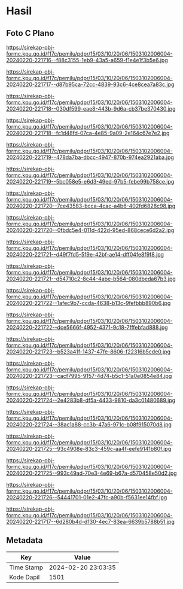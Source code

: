 # Hasil

## Foto C Plano

https://sirekap-obj-formc.kpu.go.id/f17c/pemilu/pdpr/15/03/10/20/06/1503102006004-20240220-221716--f88c3155-1eb9-43a5-a659-f1e4e1f3b5e6.jpg

https://sirekap-obj-formc.kpu.go.id/f17c/pemilu/pdpr/15/03/10/20/06/1503102006004-20240220-221717--d87b95ca-72cc-4839-93c6-4ce8cea7a83c.jpg

https://sirekap-obj-formc.kpu.go.id/f17c/pemilu/pdpr/15/03/10/20/06/1503102006004-20240220-221718--030df599-eae8-443b-9d6a-cb37be370430.jpg

https://sirekap-obj-formc.kpu.go.id/f17c/pemilu/pdpr/15/03/10/20/06/1503102006004-20240220-221718--fc1d48fd-07ca-4e85-9a09-2e164c67e7e2.jpg

https://sirekap-obj-formc.kpu.go.id/f17c/pemilu/pdpr/15/03/10/20/06/1503102006004-20240220-221719--478da7ba-dbcc-4947-870b-974ea2921aba.jpg

https://sirekap-obj-formc.kpu.go.id/f17c/pemilu/pdpr/15/03/10/20/06/1503102006004-20240220-221719--5bc058e5-e6d3-49ed-97b5-febe99b758ce.jpg

https://sirekap-obj-formc.kpu.go.id/f17c/pemilu/pdpr/15/03/10/20/06/1503102006004-20240220-221720--7ce43583-bcca-4cac-a4b6-402fd6828c98.jpg

https://sirekap-obj-formc.kpu.go.id/f17c/pemilu/pdpr/15/03/10/20/06/1503102006004-20240220-221720--0fbdc5e4-011d-422d-95ed-868cece6d2a2.jpg

https://sirekap-obj-formc.kpu.go.id/f17c/pemilu/pdpr/15/03/10/20/06/1503102006004-20240220-221721--d49f7fd5-5f9e-42bf-ae14-dff04fe8f9f8.jpg

https://sirekap-obj-formc.kpu.go.id/f17c/pemilu/pdpr/15/03/10/20/06/1503102006004-20240220-221721--d54710c2-8c44-4abe-b564-080dbeda67b3.jpg

https://sirekap-obj-formc.kpu.go.id/f17c/pemilu/pdpr/15/03/10/20/06/1503102006004-20240220-221722--1afec9b7-ccda-4638-b13c-9fefbbb890b6.jpg

https://sirekap-obj-formc.kpu.go.id/f17c/pemilu/pdpr/15/03/10/20/06/1503102006004-20240220-221722--dce5666f-4952-4371-9c18-7fffebfad888.jpg

https://sirekap-obj-formc.kpu.go.id/f17c/pemilu/pdpr/15/03/10/20/06/1503102006004-20240220-221723--b523a41f-1437-47fe-8606-f22316b5cde0.jpg

https://sirekap-obj-formc.kpu.go.id/f17c/pemilu/pdpr/15/03/10/20/06/1503102006004-20240220-221723--cacf7995-9157-4d74-b5c1-51a0e0854e84.jpg

https://sirekap-obj-formc.kpu.go.id/f17c/pemilu/pdpr/15/03/10/20/06/1503102006004-20240220-221724--2e4283b8-df5a-4433-9810-da3c01480689.jpg

https://sirekap-obj-formc.kpu.go.id/f17c/pemilu/pdpr/15/03/10/20/06/1503102006004-20240220-221724--38ac1a88-cc3b-47a6-971c-b08f915070d8.jpg

https://sirekap-obj-formc.kpu.go.id/f17c/pemilu/pdpr/15/03/10/20/06/1503102006004-20240220-221725--93c4908e-83c3-459c-aa4f-eefe9141b80f.jpg

https://sirekap-obj-formc.kpu.go.id/f17c/pemilu/pdpr/15/03/10/20/06/1503102006004-20240220-221725--993c49ad-70e3-4e69-b67a-d570458e50d2.jpg

https://sirekap-obj-formc.kpu.go.id/f17c/pemilu/pdpr/15/03/10/20/06/1503102006004-20240220-221726--54441701-01e2-47fc-a90b-f5631ee14fbf.jpg

https://sirekap-obj-formc.kpu.go.id/f17c/pemilu/pdpr/15/03/10/20/06/1503102006004-20240220-221717--6d280b4d-d130-4ec7-83ea-6639b5788b51.jpg


## Metadata

| Key        | Value               |
| ---------- | ------------------- |
| Time Stamp | 2024-02-20 23:03:35 |
| Kode Dapil | 1501                |



